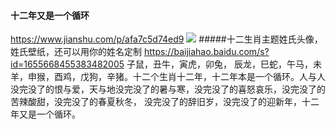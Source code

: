 #### 十二年又是一个循环
https://www.jianshu.com/p/afa7c5d74ed9
![](https://upload-images.jianshu.io/upload_images/11752110-82868ba152f45ce5)
#####十二生肖主题姓氏头像，姓氏壁纸，还可以用你的姓名定制
https://baijiahao.baidu.com/s?id=1655668455383482005
子鼠，丑牛，寅虎，卯兔， 辰龙，巳蛇，午马，未羊，申猴，酉鸡，戊狗，辛猪。十二个生肖十二年，十二年本是一个循环。人与人没完没了的恨与爱，天与地没完没了的暑与寒，没完没了的喜怒哀乐，没完没了的苦辣酸甜，没完没了的春夏秋冬， 没完没了的辞旧岁，没完没了的迎新年，十二年又是一个循环。
